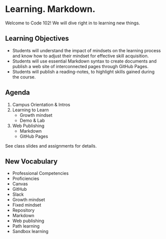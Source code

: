 # Learning. Markdown.

Welcome to Code 102! We will dive right in to learning new things.

## Learning Objectives

- Students will understand the impact of mindsets on the learning process and know how to adjust their mindset for effective skill acquisition.
- Students will use essential Markdown syntax to create documents and publish a web site of interconnected pages through GitHub Pages.
- Students will publish a reading-notes, to highlight skills gained during the course.

## Agenda

1. Campus Orientation & Intros
1. Learning to Learn
    - Growth mindset
    - Demo & Lab
1. Web Publishing
    - Markdown
    - GitHub Pages

See class slides and assignments for details.

## New Vocabulary

- Professional Competencies
- Proficiencies
- Canvas
- GitHub
- Slack
- Growth mindset
- Fixed mindset
- Repository
- Markdown
- Web publishing
- Path learning
- Sandbox learning
